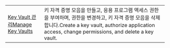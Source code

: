 |  |  |
|---------|---------|
| <span data-ttu-id="cafc1-101">[Key Vault 관리][1]</span><span class="sxs-lookup"><span data-stu-id="cafc1-101">[Manage Key Vaults][1]</span></span> | <span data-ttu-id="cafc1-102">키 자격 증명 모음을 만들고, 응용 프로그램 액세스 권한을 부여하며, 권한을 변경하고, 키 자격 증명 모음을 삭제합니다.</span><span class="sxs-lookup"><span data-stu-id="cafc1-102">Create a key vault, authorize application access, change permissions, and delete a key vault.</span></span> |

[1]: https://azure.microsoft.com/resources/samples/key-vault-java-manage-key-vaults/
